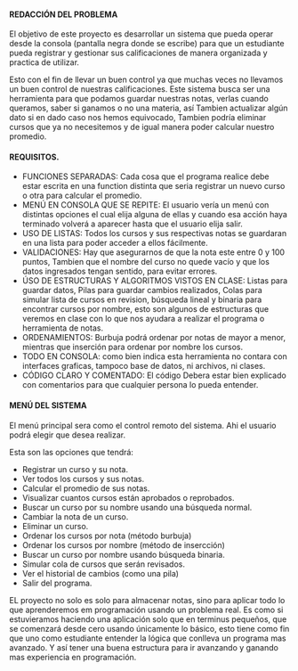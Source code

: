 #### **REDACCIÓN DEL PROBLEMA**



El objetivo de este proyecto es desarrollar un sistema que pueda operar desde la consola (pantalla negra donde se escribe) para que un estudiante pueda registrar y gestionar sus calificaciones de manera organizada y practica de utilizar.

Esto con el fin de llevar un buen control ya que muchas veces no llevamos un buen control de nuestras calificaciones. Este sistema busca ser una herramienta para que podamos guardar nuestras notas, verlas cuando queramos, saber si ganamos o no una materia, así Tambien actualizar algún dato si en dado caso nos hemos equivocado, Tambien podría eliminar cursos que ya no necesitemos y de igual manera poder calcular nuestro promedio.



#### **REQUISITOS.**



* FUNCIONES SEPARADAS: Cada cosa que el programa realice debe estar escrita en una function distinta que seria registrar un nuevo curso o otra para calcular el promedio.
* MENÚ EN CONSOLA QUE SE REPITE: El usuario vería un menú con distintas opciones el cual elija alguna de ellas y cuando esa acción haya terminado volverá a aparecer hasta que el usuario elija salir.
* USO DE LISTAS: Todos los cursos y sus respectivas notas se guardaran en una lista para poder acceder a ellos fácilmente.
* VALIDACIONES: Hay que asegurarnos de que la nota este entre 0 y 100 puntos, Tambien que el nombre del curso no quede vacío y que los datos ingresados tengan sentido, para evitar errores.
* ÚSO DE ESTRUCTURAS Y ALGORITMOS VISTOS EN CLASE: Listas para guardar datos, Pilas para guardar cambios realizados, Colas para simular lista de cursos en revision, búsqueda lineal y binaria para encontrar cursos por nombre, esto son algunos de estructuras que veremos en clase con lo que nos ayudara a realizar el programa o herramienta de notas.
* ORDENAMIENTOS: Burbuja podrá ordenar por notas de mayor a menor, mientras que inserción para ordenar por nombre los cursos.
* TODO EN CONSOLA: como bien indica esta herramienta no contara con interfaces graficas, tampoco base de datos, ni archivos, ni clases.
* CÓDIGO CLARO Y COMENTADO: El código Debera estar bien explicado con comentarios para que cualquier persona lo pueda entender.



#### **MENÚ DEL SISTEMA**



El menú principal sera como el control remoto del sistema. Ahi el usuario podrá elegir que desea realizar.

Esta son las opciones que tendrá: 

* Registrar un curso y su nota.
* Ver todos los cursos y sus notas.
* Calcular el promedio de sus notas.
* Visualizar cuantos cursos están aprobados o reprobados.
* Buscar un curso por su nombre usando una búsqueda normal.
* Cambiar la nota de un curso.
* Eliminar un curso.
* Ordenar los cursos por nota (método burbuja)
* Ordenar los cursos por nombre (método de insercción)
* Buscar un curso por nombre usando búsqueda binaria.
* Simular cola de cursos que serán revisados.
* Ver el historial de cambios (como una pila)
* Salir del programa.



EL proyecto no solo es solo para almacenar notas, sino para aplicar todo lo que aprenderemos em programación usando un problema real. Es como si estuvieramos haciendo una aplicación solo que en terminus pequeños, que se comenzará desde cero usando únicamente lo básico, esto tiene como fin que uno como estudiante entender la lógica que conlleva un programa mas avanzado. Y así tener una buena estructura para ir avanzando y ganando mas experiencia en programación.







